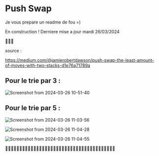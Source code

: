 # Push Swap 

Je vous prepare un readme de fou =)

En construction ! Derniere mise a jour mardi 26/03/2024 

🚧🚧🚧


source : 

https://medium.com/@jamierobertdawson/push-swap-the-least-amount-of-moves-with-two-stacks-d1e76a71789a

## **Pour le trie par 3 :** 

![Screenshot from 2024-03-26 10-51-40](https://github.com/Teddyburgonde/push_swap/assets/93845046/569b1298-718a-47f7-8104-d1600d938b30)


## **Pour le trie par 5 :**

![Screenshot from 2024-03-26 11-03-56](https://github.com/Teddyburgonde/push_swap/assets/93845046/0fb0377d-e21d-4b14-9ea2-170641b22ab3)

![Screenshot from 2024-03-26 11-04-28](https://github.com/Teddyburgonde/push_swap/assets/93845046/fca1e597-3397-4757-903e-c780740d550d)

![Screenshot from 2024-03-26 11-04-55](https://github.com/Teddyburgonde/push_swap/assets/93845046/e501f928-36e5-42bf-9f66-8e77bc69dc58)


🚧🚧🚧🚧🚧🚧🚧🚧🚧🚧🚧🚧🚧🚧🚧🚧🚧🚧🚧🚧🚧🚧🚧🚧🚧🚧🚧🚧🚧🚧🚧🚧🚧🚧🚧🚧🚧🚧🚧
